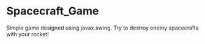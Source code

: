# Spacecraft_Game
Simple game designed using javax.swing. Try to destroy enemy spacecrafts with your rocket!
